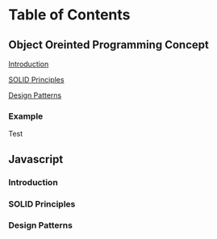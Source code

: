# Table of Contents

## Object Oreinted Programming Concept
[Introduction](#introduction)

[SOLID Principles](#solid)

[Design Patterns](#design-patterns)

### Example
Test
## Javascript

### Introduction

### SOLID Principles

### Design Patterns
